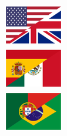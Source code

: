 <!-- markdownlint-disable -->

<p align="center">
  <a href="https://github.com/Mestre-Tramador/.github/blob/main/CODE_OF_CONDUCT.EN.md">
    <img
      src="https://raw.githubusercontent.com/Mestre-Tramador/.github/refs/heads/main/assets/en.svg"
      alt="English"
      width="150"
      height="100"
    />
  </a>
</p>

<p align="center">
  <a href="https://github.com/Mestre-Tramador/.github/blob/main/CODE_OF_CONDUCT.ES.md">
    <img
      src="https://raw.githubusercontent.com/Mestre-Tramador/.github/refs/heads/main/assets/es.svg"
      alt="Spanish"
      width="150"
      height="100"
    />
  </a>
</p>

<p align="center">
  <a href="https://github.com/Mestre-Tramador/.github/blob/main/CODE_OF_CONDUCT.PT.md">
    <img
      src="https://raw.githubusercontent.com/Mestre-Tramador/.github/refs/heads/main/assets/pt.svg"
      alt="Português"
      width="150"
      height="100"
    />
  </a>
</p>
